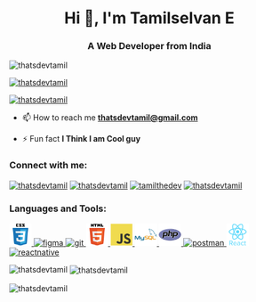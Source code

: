<h1 align="center">Hi 👋, I'm Tamilselvan E</h1>
<h3 align="center">A Web Developer from India</h3>

<p align="left"> <img src="https://komarev.com/ghpvc/?username=thatsdevtamil&label=Profile%20views&color=0e75b6&style=flat" alt="thatsdevtamil" /> </p>

<p align="left"> <a href="https://github.com/ryo-ma/github-profile-trophy"><img src="https://github-profile-trophy.vercel.app/?username=thatsdevtamil" alt="thatsdevtamil" /></a> </p>

<p align="left"> <a href="https://twitter.com/thatsdevtamil" target="blank"><img src="https://img.shields.io/twitter/follow/thatsdevtamil?logo=twitter&style=for-the-badge" alt="thatsdevtamil" /></a> </p>

- 📫 How to reach me **thatsdevtamil@gmail.com**

- ⚡ Fun fact **I Think I am Cool guy**

<h3 align="left">Connect with me:</h3>
<p align="left">
<a href="https://dev.to/thatsdevtamil" target="blank"><img align="center" src="https://raw.githubusercontent.com/rahuldkjain/github-profile-readme-generator/master/src/images/icons/Social/devto.svg" alt="thatsdevtamil" height="30" width="40" /></a>
<a href="https://twitter.com/thatsdevtamil" target="blank"><img align="center" src="https://raw.githubusercontent.com/rahuldkjain/github-profile-readme-generator/master/src/images/icons/Social/twitter.svg" alt="thatsdevtamil" height="30" width="40" /></a>
<a href="https://linkedin.com/in/tamilthedev" target="blank"><img align="center" src="https://raw.githubusercontent.com/rahuldkjain/github-profile-readme-generator/master/src/images/icons/Social/linked-in-alt.svg" alt="tamilthedev" height="30" width="40" /></a>
<a href="https://www.leetcode.com/thatsdevtamil" target="blank"><img align="center" src="https://raw.githubusercontent.com/rahuldkjain/github-profile-readme-generator/master/src/images/icons/Social/leet-code.svg" alt="thatsdevtamil" height="30" width="40" /></a>
</p>

<h3 align="left">Languages and Tools:</h3>
<p align="left"> <a href="https://www.w3schools.com/css/" target="_blank" rel="noreferrer"> <img src="https://raw.githubusercontent.com/devicons/devicon/master/icons/css3/css3-original-wordmark.svg" alt="css3" width="40" height="40"/> </a> <a href="https://www.figma.com/" target="_blank" rel="noreferrer"> <img src="https://www.vectorlogo.zone/logos/figma/figma-icon.svg" alt="figma" width="40" height="40"/> </a> <a href="https://git-scm.com/" target="_blank" rel="noreferrer"> <img src="https://www.vectorlogo.zone/logos/git-scm/git-scm-icon.svg" alt="git" width="40" height="40"/> </a> <a href="https://www.w3.org/html/" target="_blank" rel="noreferrer"> <img src="https://raw.githubusercontent.com/devicons/devicon/master/icons/html5/html5-original-wordmark.svg" alt="html5" width="40" height="40"/> </a> <a href="https://developer.mozilla.org/en-US/docs/Web/JavaScript" target="_blank" rel="noreferrer"> <img src="https://raw.githubusercontent.com/devicons/devicon/master/icons/javascript/javascript-original.svg" alt="javascript" width="40" height="40"/> </a> <a href="https://www.mysql.com/" target="_blank" rel="noreferrer"> <img src="https://raw.githubusercontent.com/devicons/devicon/master/icons/mysql/mysql-original-wordmark.svg" alt="mysql" width="40" height="40"/> </a> <a href="https://www.php.net" target="_blank" rel="noreferrer"> <img src="https://raw.githubusercontent.com/devicons/devicon/master/icons/php/php-original.svg" alt="php" width="40" height="40"/> </a> <a href="https://postman.com" target="_blank" rel="noreferrer"> <img src="https://www.vectorlogo.zone/logos/getpostman/getpostman-icon.svg" alt="postman" width="40" height="40"/> </a> <a href="https://reactjs.org/" target="_blank" rel="noreferrer"> <img src="https://raw.githubusercontent.com/devicons/devicon/master/icons/react/react-original-wordmark.svg" alt="react" width="40" height="40"/> </a> <a href="https://reactnative.dev/" target="_blank" rel="noreferrer"> <img src="https://reactnative.dev/img/header_logo.svg" alt="reactnative" width="40" height="40"/> </a> </p>

<p><img align="left" src="https://github-readme-stats.vercel.app/api/top-langs?username=thatsdevtamil&show_icons=true&locale=en&layout=compact" alt="thatsdevtamil" /></p>

<p>&nbsp;<img align="center" src="https://github-readme-stats.vercel.app/api?username=thatsdevtamil&show_icons=true&locale=en" alt="thatsdevtamil" /></p>

<p><img align="center" src="https://github-readme-streak-stats.herokuapp.com/?user=thatsdevtamil&" alt="thatsdevtamil" /></p>
